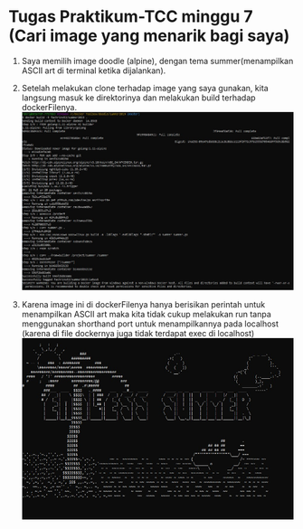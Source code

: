 <h1> Tugas Praktikum-TCC minggu 7 (Cari image yang menarik bagi saya) </h1>

1. Saya memilih image doodle (alpine), dengan tema summer(menampilkan ASCII art di terminal ketika dijalankan).

2. Setelah melakukan clone terhadap image yang saya gunakan, kita langsung masuk ke direktorinya dan melakukan build terhadap dockerFilenya.
![builbuild](buildbuild.jpg)

3. Karena image ini di dockerFilenya hanya berisikan perintah untuk menampilkan ASCII art maka kita tidak cukup melakukan run tanpa menggunakan shorthand port untuk menampilkannya pada localhost (karena di file dockernya juga tidak terdapat exec di localhost)
![hasil](hasilrun.jpg)


